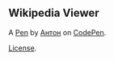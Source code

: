 Wikipedia Viewer
----------------


A [Pen](https://codepen.io/webspinner1989/pen/gmbxjL) by [Антон](https://codepen.io/webspinner1989) on [CodePen](https://codepen.io).

[License](https://codepen.io/webspinner1989/pen/gmbxjL/license).